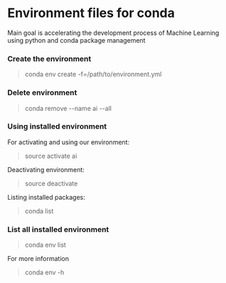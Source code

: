 # Environment files for conda
Main goal is accelerating the development process of Machine Learning using python and conda package management

### Create the environment
> conda env create -f=/path/to/environment.yml

### Delete environment
> conda remove --name ai --all

### Using installed environment
For activating and using our environment:
> source activate ai

Deactivating environment:
> source deactivate

Listing installed packages:
> conda list

### List all installed environment
> conda env list

For more information
> conda env -h